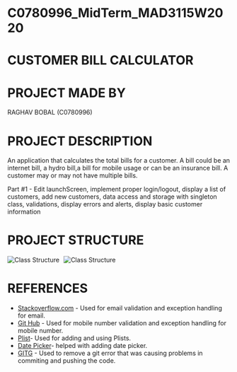 # C0780996_MidTerm_MAD3115W2020
# CUSTOMER BILL CALCULATOR 
# PROJECT MADE BY 
RAGHAV BOBAL (C0780996)
# PROJECT DESCRIPTION
An application that calculates the total bills for a customer. A bill could be an internet bill, a hydro bill,a bill for mobile usage or can be an insurance bill. A customer may or may not have multiple bills.

Part #1 - Edit launchScreen, implement proper login/logout, display a list of customers, add new customers, data access and storage with singleton class, validations, display errors and alerts, display basic customer information
# PROJECT STRUCTURE

<img src="https://i93.servimg.com/u/f93/18/45/29/87/classt10.png" alt="Class Structure" style="float: left; margin-right: 10px;"/>
<img src="https://i93.servimg.com/u/f93/18/45/29/87/classt11.png" alt="Class Structure" style="float: center; margin-right: 50px;"/>

# REFERENCES
* [Stackoverflow.com](https://stackoverflow.com/questions/25471114/how-to-validate-an-e-mail-address-in-swift) - Used for email validation and exception handling for email.
* [Git Hub](https://gist.github.com/ranmyfriend/96f6ae1b64b177af62de402c6898a314) - Used for mobile number validation and exception handling for mobile number.
* [Plist](https://learnappmaking.com/plist-property-list-swift-how-to/)- Used for adding and using Plists.
* [Date Picker](https://stackoverflow.com/questions/48109663/cant-set-a-converted-date-from-string-as-minimum-date-in-datepicker)- helped with adding date picker.
* [GITG](https://superuser.com/questions/283309/how-to-delete-the-git-reference-refs-original-refs-heads-master) - Used to remove a git error that was causing problems in commiting and pushing the code.
